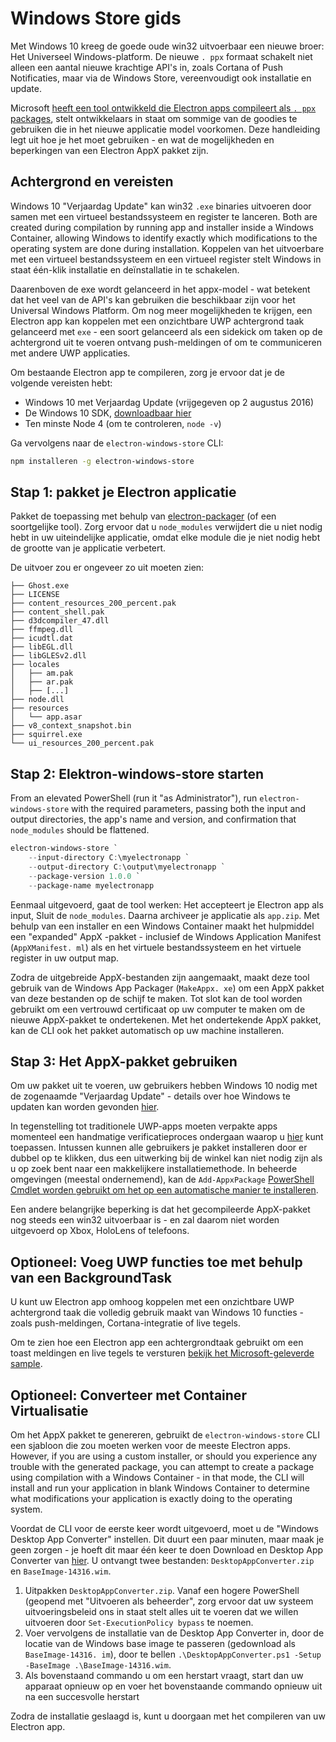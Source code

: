 # Windows Store gids

Met Windows 10 kreeg de goede oude win32 uitvoerbaar een nieuwe broer: Het Universeel Windows-platform. De nieuwe `. ppx` formaat schakelt niet alleen een aantal nieuwe krachtige API's in, zoals Cortana of Push Notificaties, maar via de Windows Store, vereenvoudigt ook installatie en update.

Microsoft [heeft een tool ontwikkeld die Electron apps compileert als `. ppx` packages](https://github.com/catalystcode/electron-windows-store), stelt ontwikkelaars in staat om sommige van de goodies te gebruiken die in het nieuwe applicatie model voorkomen. Deze handleiding legt uit hoe je het moet gebruiken - en wat de mogelijkheden en beperkingen van een Electron AppX pakket zijn.

## Achtergrond en vereisten

Windows 10 "Verjaardag Update" kan win32 `.exe` binaries uitvoeren door samen met een virtueel bestandssysteem en register te lanceren. Both are created during compilation by running app and installer inside a Windows Container, allowing Windows to identify exactly which modifications to the operating system are done during installation. Koppelen van het uitvoerbare met een virtueel bestandssysteem en een virtueel register stelt Windows in staat één-klik installatie en deïnstallatie in te schakelen.

Daarenboven de exe wordt gelanceerd in het appx-model - wat betekent dat het veel van de API's kan gebruiken die beschikbaar zijn voor het Universal Windows Platform. Om nog meer mogelijkheden te krijgen, een Electron app kan koppelen met een onzichtbare UWP achtergrond taak gelanceerd met `exe` - een soort gelanceerd als een sidekick om taken op de achtergrond uit te voeren ontvang push-meldingen of om te communiceren met andere UWP applicaties.

Om bestaande Electron app te compileren, zorg je ervoor dat je de volgende vereisten hebt:

* Windows 10 met Verjaardag Update (vrijgegeven op 2 augustus 2016)
* De Windows 10 SDK, [downloadbaar hier](https://developer.microsoft.com/en-us/windows/downloads/windows-10-sdk)
* Ten minste Node 4 (om te controleren, `node -v`)

Ga vervolgens naar de `electron-windows-store` CLI:

```sh
npm installeren -g electron-windows-store
```

## Stap 1: pakket je Electron applicatie

Pakket de toepassing met behulp van [electron-packager](https://github.com/electron/electron-packager) (of een soortgelijke tool). Zorg ervoor dat u `node_modules` verwijdert die u niet nodig hebt in uw uiteindelijke applicatie, omdat elke module die je niet nodig hebt de grootte van je applicatie verbetert.

De uitvoer zou er ongeveer zo uit moeten zien:

```plaintext
├── Ghost.exe
├── LICENSE
├── content_resources_200_percent.pak
├── content_shell.pak
├── d3dcompiler_47.dll
├── ffmpeg.dll
├── icudtl.dat
├── libEGL.dll
├── libGLESv2.dll
├── locales
│   ├── am.pak
│   ├── ar.pak
│   ├── [...]
├── node.dll
├── resources
│   └── app.asar
├── v8_context_snapshot.bin
├── squirrel.exe
└── ui_resources_200_percent.pak
```

## Stap 2: Elektron-windows-store starten

From an elevated PowerShell (run it "as Administrator"), run `electron-windows-store` with the required parameters, passing both the input and output directories, the app's name and version, and confirmation that `node_modules` should be flattened.

```powershell
electron-windows-store `
    --input-directory C:\myelectronapp `
    --output-directory C:\output\myelectronapp `
    --package-version 1.0.0 `
    --package-name myelectronapp
```

Eenmaal uitgevoerd, gaat de tool werken: Het accepteert je Electron app als input, Sluit de `node_modules`. Daarna archiveer je applicatie als `app.zip`. Met behulp van een installer en een Windows Container maakt het hulpmiddel een "expanded" AppX -pakket - inclusief de Windows Application Manifest (`AppXManifest. ml`) als en het virtuele bestandssysteem en het virtuele register in uw output map.

Zodra de uitgebreide AppX-bestanden zijn aangemaakt, maakt deze tool gebruik van de Windows App Packager (`MakeAppx. xe`) om een AppX pakket van deze bestanden op de schijf te maken. Tot slot kan de tool worden gebruikt om een vertrouwd certificaat op uw computer te maken om de nieuwe AppX-pakket te ondertekenen. Met het ondertekende AppX pakket, kan de CLI ook het pakket automatisch op uw machine installeren.

## Stap 3: Het AppX-pakket gebruiken

Om uw pakket uit te voeren, uw gebruikers hebben Windows 10 nodig met de zogenaamde "Verjaardag Update" - details over hoe Windows te updaten kan worden gevonden [hier](https://blogs.windows.com/windowsexperience/2016/08/02/how-to-get-the-windows-10-anniversary-update).

In tegenstelling tot traditionele UWP-apps moeten verpakte apps momenteel een handmatige verificatieproces ondergaan waarop u [hier](https://developer.microsoft.com/en-us/windows/projects/campaigns/desktop-bridge) kunt toepassen. Intussen kunnen alle gebruikers je pakket installeren door er dubbel op te klikken, dus een uitwerking bij de winkel kan niet nodig zijn als u op zoek bent naar een makkelijkere installatiemethode. In beheerde omgevingen (meestal ondernemend), kan de `Add-AppxPackage` [PowerShell Cmdlet worden gebruikt om het op een automatische manier te installeren](https://technet.microsoft.com/en-us/library/hh856048.aspx).

Een andere belangrijke beperking is dat het gecompileerde AppX-pakket nog steeds een win32 uitvoerbaar is - en zal daarom niet worden uitgevoerd op Xbox, HoloLens of telefoons.

## Optioneel: Voeg UWP functies toe met behulp van een BackgroundTask
U kunt uw Electron app omhoog koppelen met een onzichtbare UWP achtergrond taak die volledig gebruik maakt van Windows 10 functies - zoals push-meldingen, Cortana-integratie of live tegels.

Om te zien hoe een Electron app een achtergrondtaak gebruikt om een toast meldingen en live tegels te versturen [bekijk het Microsoft-geleverde sample](https://github.com/felixrieseberg/electron-uwp-background).

## Optioneel: Converteer met Container Virtualisatie

Om het AppX pakket te genereren, gebruikt de `electron-windows-store` CLI een sjabloon die zou moeten werken voor de meeste Electron apps. However, if you are using a custom installer, or should you experience any trouble with the generated package, you can attempt to create a package using compilation with a Windows Container - in that mode, the CLI will install and run your application in blank Windows Container to determine what modifications your application is exactly doing to the operating system.

Voordat de CLI voor de eerste keer wordt uitgevoerd, moet u de "Windows Desktop App Converter" instellen. Dit duurt een paar minuten, maar maak je geen zorgen - je hoeft dit maar één keer te doen Download en Desktop App Converter van [hier](https://docs.microsoft.com/en-us/windows/uwp/porting/desktop-to-uwp-run-desktop-app-converter). U ontvangt twee bestanden: `DesktopAppConverter.zip` en `BaseImage-14316.wim`.

1. Uitpakken `DesktopAppConverter.zip`. Vanaf een hogere PowerShell (geopend met "Uitvoeren als beheerder", zorg ervoor dat uw systeem uitvoeringsbeleid ons in staat stelt alles uit te voeren dat we willen uitvoeren door `Set-ExecutionPolicy bypass` te noemen.
2. Voer vervolgens de installatie van de Desktop App Converter in, door de locatie van de Windows base image te passeren (gedownload als `BaseImage-14316. im`), door te bellen `.\DesktopAppConverter.ps1 -Setup -BaseImage .\BaseImage-14316.wim`.
3. Als bovenstaand commando u om een herstart vraagt, start dan uw apparaat opnieuw op en voer het bovenstaande commando opnieuw uit na een succesvolle herstart

Zodra de installatie geslaagd is, kunt u doorgaan met het compileren van uw Electron app.
